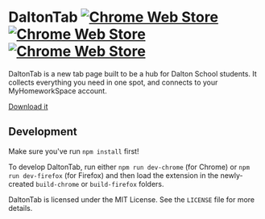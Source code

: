 # DaltonTab [![Chrome Web Store](https://img.shields.io/chrome-web-store/v/ggfjkmflbbjndabmnngilkfpmdegbfkm.svg)](https://chrome.google.com/webstore/detail/daltontab/ggfjkmflbbjndabmnngilkfpmdegbfkm) [![Chrome Web Store](https://img.shields.io/chrome-web-store/d/ggfjkmflbbjndabmnngilkfpmdegbfkm.svg)](https://chrome.google.com/webstore/detail/daltontab/ggfjkmflbbjndabmnngilkfpmdegbfkm) [![Chrome Web Store](https://img.shields.io/chrome-web-store/rating/ggfjkmflbbjndabmnngilkfpmdegbfkm.svg)](https://chrome.google.com/webstore/detail/ggfjkmflbbjndabmnngilkfpmdegbfkmi/reviews)
DaltonTab is a new tab page built to be a hub for Dalton School students. It collects everything you need in one spot, and connects to your MyHomeworkSpace account.

[Download it](https://chrome.google.com/webstore/detail/daltontab/ggfjkmflbbjndabmnngilkfpmdegbfkm)

## Development
Make sure you've run `npm install` first! 

To develop DaltonTab, run either `npm run dev-chrome` (for Chrome) or `npm run dev-firefox` (for Firefox) and then load the extension in the newly-created `build-chrome` or `build-firefox` folders.

DaltonTab is licensed under the MIT License. See the `LICENSE` file for more details.
